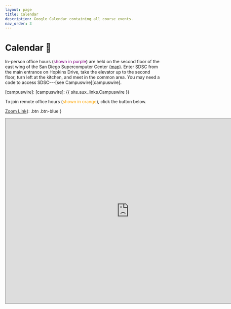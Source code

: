 ```yaml
---
layout: page
title: Calendar
description: Google Calendar containing all course events.
nav_order: 3
---
```


# Calendar 📆

In-person office hours (<span style="color:purple">shown in purple</span>) are
held on the second floor of the east wing of the San Diego Supercomputer Center
([map](https://g.page/SDSC_UCSanDiego?share)). Enter SDSC from the main
entrance on Hopkins Drive, take the elevator up to the second floor, turn left
at the kitchen, and meet in the common area. You may need a code to access
SDSC---[see Campuswire][campuswire].

[campuswire]: [campuswire]: {{ site.aux_links.Campuswire }}

To join remote office hours (<span style="color:orange">shown in
orange</span>), click the button below.

[Zoom Link](https://ucsd.zoom.us/j/95505970197?pwd=ak1JNWFvZi8vajV0OHRaVW5EcFpYUT09){: .btn .btn-blue }

<iframe src="https://calendar.google.com/calendar/embed?height=600&wkst=1&bgcolor=%23ffffff&ctz=America%2FLos_Angeles&src=MmNrZXA1ZHUxNGEwN3RtZzMwdTNlYjY1ZTRAZ3JvdXAuY2FsZW5kYXIuZ29vZ2xlLmNvbQ&color=%233F51B5" style="border:solid 1px #777" width="800" height="600" frameborder="0" scrolling="no"></iframe>